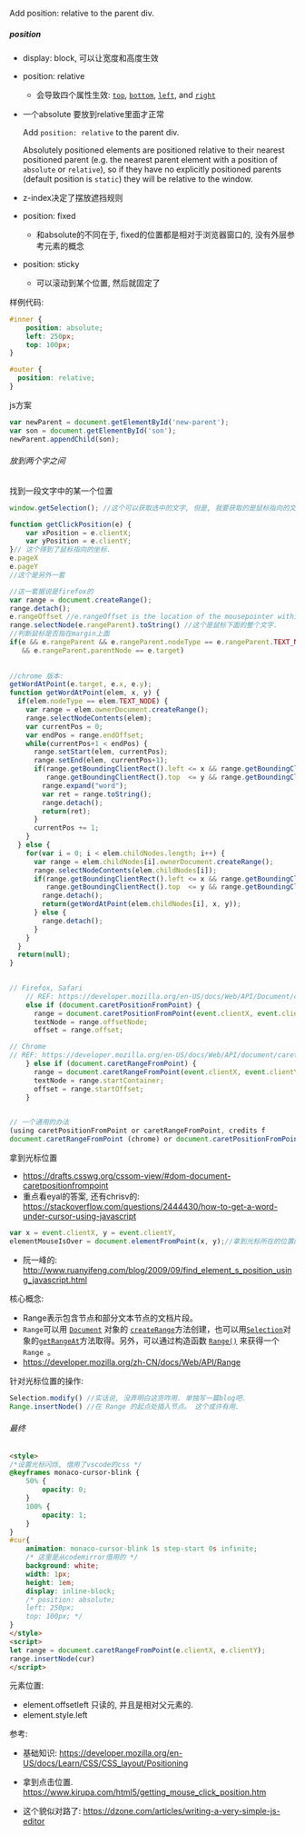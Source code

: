 Add position: relative to the parent div.

##### position

- display: block, 可以让宽度和高度生效

- position: relative

  - 会导致四个属性生效:  [`top`](https://developer.mozilla.org/en-US/docs/Web/CSS/top), [`bottom`](https://developer.mozilla.org/en-US/docs/Web/CSS/bottom), [`left`](https://developer.mozilla.org/en-US/docs/Web/CSS/left), and [`right`](https://developer.mozilla.org/en-US/docs/Web/CSS/right) 

- 一个absolute 要放到relative里面才正常

  Add `position: relative` to the parent  div.

  Absolutely positioned elements are positioned relative to their nearest positioned parent (e.g. the nearest parent element with a position of `absolute` or `relative`), so if they have no explicitly positioned parents (default position is `static`) they will be relative to the window.

- z-index决定了摆放遮挡规则

- position: fixed

  - 和absolute的不同在于, fixed的位置都是相对于浏览器窗口的, 没有外层参考元素的概念

- position: sticky

  - 可以滚动到某个位置, 然后就固定了

样例代码:

```css
#inner {
    position: absolute;
    left: 250px;
    top: 100px;
}

#outer {
  position: relative;
}
```

js方案

```js
var newParent = document.getElementById('new-parent');
var son = document.getElementById('son');
newParent.appendChild(son);

```





###### 放到两个字之间

找到一段文字中的某一个位置

```js
window.getSelection(); //这个可以获取选中的文字, 但是, 我要获取的是鼠标指向的文字.
```

```js
function getClickPosition(e) {
    var xPosition = e.clientX;
    var yPosition = e.clientY;
}// 这个得到了鼠标指向的坐标.
e.pageX
e.pageY
//这个是另外一套

//这一套据说是firefox的
var range = document.createRange();
range.detach();
e.rangeOffset //e.rangeOffset is the location of the mousepointer within that string, 这个是鼠标下面的字
range.selectNode(e.rangeParent).toString() //这个是鼠标下面的整个文字.
//判断鼠标是否指在margin上面
if(e && e.rangeParent && e.rangeParent.nodeType == e.rangeParent.TEXT_NODE
   && e.rangeParent.parentNode == e.target)
  
    
//chrome 版本:
getWordAtPoint(e.target, e.x, e.y);
function getWordAtPoint(elem, x, y) {
  if(elem.nodeType == elem.TEXT_NODE) {
    var range = elem.ownerDocument.createRange();
    range.selectNodeContents(elem);
    var currentPos = 0;
    var endPos = range.endOffset;
    while(currentPos+1 < endPos) {
      range.setStart(elem, currentPos);
      range.setEnd(elem, currentPos+1);
      if(range.getBoundingClientRect().left <= x && range.getBoundingClientRect().right  >= x &&
         range.getBoundingClientRect().top  <= y && range.getBoundingClientRect().bottom >= y) {
        range.expand("word");
        var ret = range.toString();
        range.detach();
        return(ret);
      }
      currentPos += 1;
    }
  } else {
    for(var i = 0; i < elem.childNodes.length; i++) {
      var range = elem.childNodes[i].ownerDocument.createRange();
      range.selectNodeContents(elem.childNodes[i]);
      if(range.getBoundingClientRect().left <= x && range.getBoundingClientRect().right  >= x &&
         range.getBoundingClientRect().top  <= y && range.getBoundingClientRect().bottom >= y) {
        range.detach();
        return(getWordAtPoint(elem.childNodes[i], x, y));
      } else {
        range.detach();
      }
    }
  }
  return(null);
}    
    

// Firefox, Safari
    // REF: https://developer.mozilla.org/en-US/docs/Web/API/Document/caretPositionFromPoint
    else if (document.caretPositionFromPoint) {
      range = document.caretPositionFromPoint(event.clientX, event.clientY);
      textNode = range.offsetNode;
      offset = range.offset;

// Chrome
// REF: https://developer.mozilla.org/en-US/docs/Web/API/document/caretRangeFromPoint
    } else if (document.caretRangeFromPoint) {
      range = document.caretRangeFromPoint(event.clientX, event.clientY);
      textNode = range.startContainer;
      offset = range.startOffset;
    }

    
// 一个通用的办法
(using caretPositionFromPoint or caretRangeFromPoint, credits f
document.caretRangeFromPoint (chrome) or document.caretPositionFromPoint (Firefox)

```



拿到光标位置

- https://drafts.csswg.org/cssom-view/#dom-document-caretpositionfrompoint
- 重点看eyal的答案, 还有chrisv的: https://stackoverflow.com/questions/2444430/how-to-get-a-word-under-cursor-using-javascript

```js
var x = event.clientX, y = event.clientY,
elementMouseIsOver = document.elementFromPoint(x, y);//拿到光标所在的位置的页面元素
```

- 阮一峰的: http://www.ruanyifeng.com/blog/2009/09/find_element_s_position_using_javascript.html

核心概念:

- Range表示包含节点和部分文本节点的文档片段。
- `Range`可以用 [`Document`](https://developer.mozilla.org/zh-CN/docs/Web/API/Document) 对象的 [`createRange`](https://developer.mozilla.org/zh-CN/docs/Web/API/Document/createRange)方法创建，也可以用[`Selection`](https://developer.mozilla.org/zh-CN/docs/Web/API/Selection)对象的[`getRangeAt`](https://developer.mozilla.org/zh-CN/docs/Web/API/Selection/getRangeAt)方法取得。另外，可以通过构造函数 [`Range()`](https://developer.mozilla.org/zh-CN/docs/Web/API/Range/Range) 来获得一个 `Range `。
- https://developer.mozilla.org/zh-CN/docs/Web/API/Range

针对光标位置的操作:

```js
Selection.modify() //实话说, 没弄明白这货咋用. 单独写一篇blog吧.
Range.insertNode() //在 Range 的起点处插入节点。 这个或许有用.
```



###### 最终

```html
<style>
/*设置光标闪烁, 借用了vscode的css */
@keyframes monaco-cursor-blink {
	50% {
		opacity: 0;
	}
	100% {
		opacity: 1;
	}
}
#cur{
    animation: monaco-cursor-blink 1s step-start 0s infinite;
    /* 这里是从codemirror借用的 */
    background: white;
    width: 1px;
    height: 1em;
    display: inline-block;
    /* position: absolute;
    left: 250px;
    top: 100px; */
}
</style>
<script>
let range = document.caretRangeFromPoint(e.clientX, e.clientY);
range.insertNode(cur)
</script>
```

元素位置:

- element.offsetleft  只读的, 并且是相对父元素的.
- element.style.left



参考: 

- 基础知识: https://developer.mozilla.org/en-US/docs/Learn/CSS/CSS_layout/Positioning

- 拿到点击位置. https://www.kirupa.com/html5/getting_mouse_click_position.htm

- 这个貌似对路了: https://dzone.com/articles/writing-a-very-simple-js-editor

  